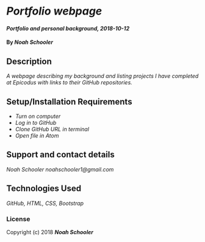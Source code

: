 # _Portfolio webpage_

#### _Portfolio and personal background, 2018-10-12_

#### By _**Noah Schooler**_

## Description

_A webpage describing my background and listing projects I have completed at Epicodus with links to their GitHub repositories._

## Setup/Installation Requirements

* _Turn on computer_
* _Log in to GitHub_
* _Clone GitHub URL in terminal_
* _Open file in Atom_

## Support and contact details
_Noah Schooler noahschooler1@gmail.com_

## Technologies Used
_GitHub, HTML, CSS, Bootstrap_

### License
Copyright (c) 2018 **_Noah Schooler_**
